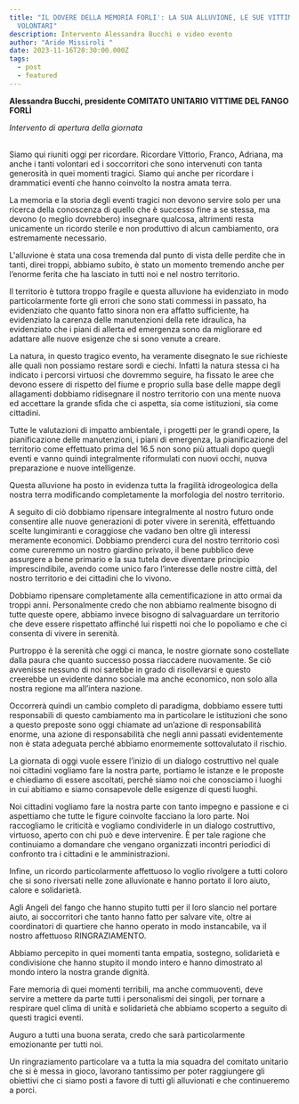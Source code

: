 ```yaml
---
title: "IL DOVERE DELLA MEMORIA FORLI': LA SUA ALLUVIONE, LE SUE VITTIME, I SUOI
  VOLONTARI"
description: Intervento Alessandra Bucchi e video evento
author: "Aride Missiroli "
date: 2023-11-16T20:30:00.000Z
tags:
  - post
  - featured
---
```

**Alessandra Bucchi, presidente COMITATO UNITARIO VITTIME DEL FANGO FORLÌ**

*Intervento di apertura della giornata* 

\
Siamo qui riuniti oggi per ricordare. Ricordare Vittorio, Franco, Adriana, ma anche i tanti volontari ed i soccorritori che sono intervenuti con tanta generosità in quei momenti tragici. Siamo qui anche per ricordare i drammatici eventi che hanno coinvolto la nostra amata terra.

La memoria e la storia degli eventi tragici non devono servire solo per una ricerca della conoscenza di quello che è successo fine a se stessa, ma devono (o meglio dovrebbero) insegnare qualcosa, altrimenti resta unicamente un ricordo sterile e non produttivo di alcun cambiamento, ora estremamente necessario.

L'alluvione è stata una cosa tremenda dal punto di vista delle perdite che in tanti, direi troppi, abbiamo subito, è stato un momento tremendo anche per l’enorme ferita che ha lasciato in tutti noi e nel nostro territorio.

Il territorio è tuttora troppo fragile e questa alluvione ha evidenziato in modo particolarmente forte gli errori che sono stati commessi in passato, ha evidenziato che quanto fatto sinora non era affatto sufficiente, ha evidenziato la carenza delle manutenzioni della rete idraulica, ha evidenziato che i piani di allerta ed emergenza sono da migliorare ed adattare alle nuove esigenze che si sono venute a creare.

La natura, in questo tragico evento, ha veramente disegnato le sue richieste alle quali non possiamo restare sordi e ciechi. Infatti la natura stessa ci ha indicato i percorsi virtuosi che dovremmo seguire, ha fissato le aree che devono essere di rispetto del fiume e proprio sulla base delle mappe degli allagamenti dobbiamo ridisegnare il nostro territorio con una mente nuova ed accettare la grande sfida che ci aspetta, sia come istituzioni, sia come cittadini.

Tutte le valutazioni di impatto ambientale, i progetti per le grandi opere, la pianificazione delle manutenzioni, i piani di emergenza, la pianificazione del territorio come effettuato prima del 16.5 non sono più attuali dopo quegli eventi e vanno quindi integralmente riformulati con nuovi occhi, nuova preparazione e nuove intelligenze.

Questa alluvione ha posto in evidenza tutta la fragilità idrogeologica della nostra terra modificando completamente la morfologia del nostro territorio.

A seguito di ciò dobbiamo ripensare integralmente al nostro futuro onde consentire alle nuove generazioni di poter vivere in serenità, effettuando scelte lungimiranti e coraggiose che vadano ben oltre gli interessi meramente economici. Dobbiamo prenderci cura del nostro territorio così come cureremmo un nostro giardino privato, il bene pubblico deve assurgere a bene primario e la sua tutela deve diventare principio imprescindibile, avendo come unico faro l’interesse delle nostre città, del nostro territorio e dei cittadini che lo vivono.

Dobbiamo ripensare completamente alla cementificazione in atto ormai da troppi anni. Personalmente credo che non abbiamo realmente bisogno di tutte queste opere, abbiamo invece bisogno di salvaguardare un territorio che deve essere rispettato affinché lui rispetti noi che lo popoliamo e che ci consenta di vivere in serenità. 

Purtroppo è la serenità che oggi ci manca, le nostre giornate sono costellate dalla paura che quanto successo possa riaccadere nuovamente. Se ciò avvenisse nessuno di noi sarebbe in grado di risollevarsi e questo creerebbe un evidente danno sociale ma anche economico, non solo alla nostra regione ma all’intera nazione.

Occorrerà quindi un cambio completo di paradigma, dobbiamo essere tutti responsabili di questo cambiamento ma in particolare le istituzioni che sono a questo preposte sono oggi chiamate ad un’azione di responsabilità enorme, una azione di responsabilità che negli anni passati evidentemente non è stata adeguata perché abbiamo enormemente sottovalutato il rischio.

La giornata di oggi vuole essere l’inizio di un dialogo costruttivo nel quale noi cittadini vogliamo fare la nostra parte, portiamo le istanze e le proposte e chiediamo di essere ascoltati, perché siamo noi che conosciamo i luoghi in cui abitiamo e siamo consapevole delle esigenze di questi luoghi.

Noi cittadini vogliamo fare la nostra parte con tanto impegno e passione e ci aspettiamo che tutte le figure coinvolte facciano la loro parte. Noi raccogliamo le criticità e vogliamo condividerle in un dialogo costruttivo, virtuoso, aperto con chi può e deve intervenire. È per tale ragione che continuiamo a domandare che vengano organizzati incontri periodici di confronto tra i cittadini e le amministrazioni.

Infine, un ricordo particolarmente affettuoso lo voglio rivolgere a tutti coloro che si sono riversati nelle zone alluvionate e hanno portato il loro aiuto, calore e solidarietà. 

Agli Angeli del fango che hanno stupito tutti per il loro slancio nel portare aiuto, ai soccorritori che tanto hanno fatto per salvare vite, oltre ai coordinatori di quartiere che hanno operato in modo instancabile, va il nostro affettuoso RINGRAZIAMENTO.

Abbiamo percepito in quei momenti tanta empatia, sostegno, solidarietà e condivisione che hanno stupito il mondo intero e hanno dimostrato al mondo intero la nostra grande dignità.

Fare memoria di quei momenti terribili, ma anche commuoventi, deve servire a mettere da parte tutti i personalismi dei singoli, per tornare a respirare quel clima di unità e solidarietà che abbiamo scoperto a seguito di questi tragici eventi.

Auguro a tutti una buona serata, credo che sarà particolarmente emozionante per tutti noi.

Un ringraziamento particolare va a tutta la mia squadra del comitato unitario che si è messa in gioco, lavorano tantissimo per poter raggiungere gli obiettivi che ci siamo posti a favore di tutti gli alluvionati e che continueremo a porci.